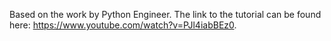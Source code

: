 Based on the work by Python Engineer. The link to the tutorial can be found here: https://www.youtube.com/watch?v=PJl4iabBEz0.
